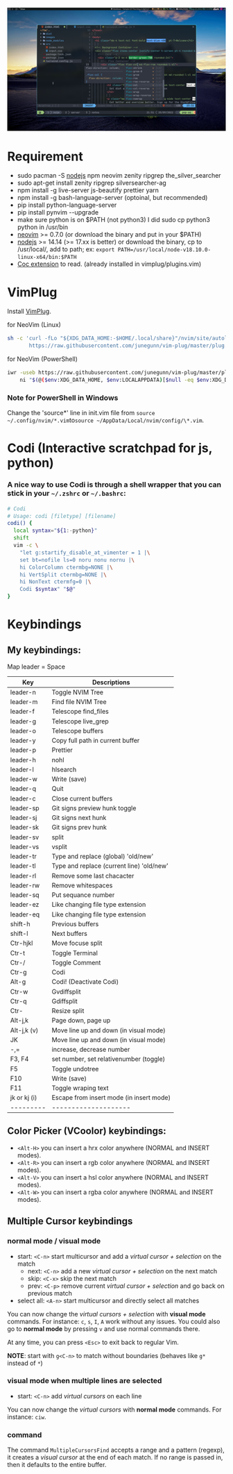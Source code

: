 ![](images/nvim-tailwindcss-new.png)

# Requirement

- sudo pacman -S [nodejs](https://nodejs.org/) npm neovim zenity ripgrep the_silver_searcher
- sudo apt-get install zenity ripgrep silversearcher-ag
- npm install -g live-server js-beautify prettier yarn
- npm install -g bash-language-server (optoinal, but recommended)
- pip install python-language-server
- pip install pynvim --upgrade
- make sure python is on $PATH (not python3) I did sudo cp python3 python in /usr/bin
- [neovim](https://github.com/neovim/neovim.git) >= 0.7.0 (or download the binary and put in your $PATH)
- [nodejs](https://nodejs.org/) >= 14.14 (>= 17.xx is better) or download the binary, cp to /usr/local/, add to path; ex: `export PATH=/usr/local/node-v18.10.0-linux-x64/bin:$PATH`
- [Coc extension](https://github.com/neoclide/coc.nvim/wiki/Using-coc-extensions) to read. (already installed in vimplug/plugins.vim)

# VimPlug

Install [VimPlug](https://github.com/junegunn/vim-plug). <br />

for NeoVim (Linux)

```sh
sh -c 'curl -fLo "${XDG_DATA_HOME:-$HOME/.local/share}"/nvim/site/autoload/plug.vim --create-dirs \
       https://raw.githubusercontent.com/junegunn/vim-plug/master/plug.vim'
```

for NeoVim (PowerShell)

```sh
iwr -useb https://raw.githubusercontent.com/junegunn/vim-plug/master/plug.vim |`
    ni "$(@($env:XDG_DATA_HOME, $env:LOCALAPPDATA)[$null -eq $env:XDG_DATA_HOME])/nvim-data/site/autoload/plug.vim" -Force
```

### Note for PowerShell in Windows

Change the 'source*' line in init.vim file from `source ~/.config/nvim/*.vim`to`source ~/AppData/Local/nvim/config/\*.vim`.

# Codi (Interactive scratchpad for js, python)

### A nice way to use Codi is through a shell wrapper that you can stick in your `~/.zshrc` or `~/.bashrc`:

```sh
# Codi
# Usage: codi [filetype] [filename]
codi() {
  local syntax="${1:-python}"
  shift
  vim -c \
    "let g:startify_disable_at_vimenter = 1 |\
    set bt=nofile ls=0 noru nonu nornu |\
    hi ColorColumn ctermbg=NONE |\
    hi VertSplit ctermbg=NONE |\
    hi NonText ctermfg=0 |\
    Codi $syntax" "$@"
}
```

# Keybindings

## My keybindings:

Map leader = Space

| Key          | Descriptions                              |
| ------------ | ----------------------------------------- |
| leader-n     | Toggle NVIM Tree                          |
| leader-m     | Find file NVIM Tree                       |
| leader-f     | Telescope find_files                      |
| leader-g     | Telescope live_grep                       |
| leader-o     | Telescope buffers                         |
| leader-y     | Copy full path in current buffer          |
| leader-p     | Prettier                                  |
| leader-h     | nohl                                      |
| leader-l     | hlsearch                                  |
| leader-w     | Write (save)                              |
| leader-q     | Quit                                      |
| leader-c     | Close current buffers                     |
| leader-sp    | Git signs preview hunk toggle             |
| leader-sj    | Git signs next hunk                       |
| leader-sk    | Git signs prev hunk                       |
| leader-sv    | split                                     |
| leader-vs    | vsplit                                    |
| leader-tr    | Type and replace (global) 'old/new'       |
| leader-tl    | Type and replace (current line) 'old/new' |
| leader-rl    | Remove some last chacacter                |
| leader-rw    | Remove whitespaces                        |
| leader-sq    | Put sequance number                       |
| leader-ez    | Like changing file type extension         |
| leader-eq    | Like changing file type extension         |
| shift-h      | Previous buffers                          |
| shift-l      | Next buffers                              |
| Ctr-hjkl     | Move focuse split                         |
| Ctr-t        | Toggle Terminal                           |
| Ctr-/        | Toggle Comment                            |
| Ctr-g        | Codi                                      |
| Alt-g        | Codi! (Deactivate Codi)                   |
| Ctr-w        | Gvdiffsplit                               |
| Ctr-q        | Gdiffsplit                                |
| Ctr-<arrow>  | Resize split                              |
| Alt-j,k      | Page down, page up                        |
| Alt-j,k (v)  | Move line up and down (in visual mode)    |
| JK           | Move line up and down (in visual mode)    |
| -,=          | increase, decrease number                 |
| F3, F4       | set number, set relativenumber (toggle)   |
| F5           | Toggle undotree                           |
| F10          | Write (save)                              |
| F11          | Toggle wraping text                       |
| jk or kj (i) | Escape from insert mode (in insert mode)  |
| ---------    | --------------------                      |

## Color Picker (VCoolor) keybindings:

- `<Alt-H>` you can insert a hrx color anywhere (NORMAL and INSERT modes).
- `<Alt-R>` you can insert a rgb color anywhere (NORMAL and INSERT modes).
- `<Alt-V>` you can insert a hsl color anywhere (NORMAL and INSERT modes).
- `<Alt-W>` you can insert a rgba color anywhere (NORMAL and INSERT modes).

## Multiple Cursor keybindings

### normal mode / visual mode

- start: `<C-n>` start multicursor and add a _virtual cursor + selection_ on the match
  - next: `<C-n>` add a new _virtual cursor + selection_ on the next match
  - skip: `<C-x>` skip the next match
  - prev: `<C-p>` remove current _virtual cursor + selection_ and go back on previous match
- select all: `<A-n>` start multicursor and directly select all matches

You can now change the _virtual cursors + selection_ with **visual mode** commands.
For instance: `c`, `s`, `I`, `A` work without any issues.
You could also go to **normal mode** by pressing `v` and use normal commands there.

At any time, you can press `<Esc>` to exit back to regular Vim.

**NOTE**: start with `g<C-n>` to match without boundaries (behaves like `g*` instead of `*`)

### visual mode when multiple lines are selected

- start: `<C-n>` add _virtual cursors_ on each line

You can now change the _virtual cursors_ with **normal mode** commands.
For instance: `ciw`.

### command

The command `MultipleCursorsFind` accepts a range and a pattern (regexp), it creates a _visual cursor_ at the end of each match.
If no range is passed in, then it defaults to the entire buffer.
